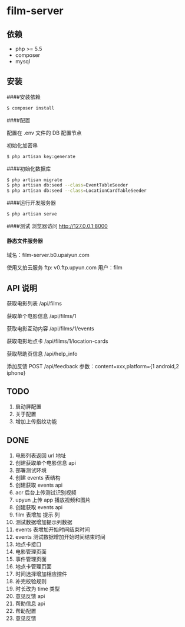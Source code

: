 # film-server

## 依赖
* php >= 5.5
* composer
* mysql

## 安装

####安装依赖
``` bash
$ composer install
```

####配置

配置在 .env 文件的 DB 配置节点

初始化加密串
```bash
$ php artisan key:generate
```


####初始化数据库
``` bash
$ php artisan migrate
$ php artisan db:seed --class=EventTableSeeder
$ php artisan db:seed --class=LocationCardTableSeeder
```

####运行开发服务器
``` bash
$ php artisan serve
```

####测试
浏览器访问 http://127.0.0.1:8000

#### 静态文件服务器
域名：film-server.b0.upaiyun.com

使用又拍云服务
ftp: v0.ftp.upyun.com
用户：film


## API 说明

获取电影列表 /api/films

获取单个电影信息 /api/films/1

获取电影互动内容 /api/films/1/events

获取电影地点卡 /api/films/1/location-cards

获取帮助页信息 /api/help_info

添加反馈  POST  /api/feedback
参数：content=xxx,platform={1 android,2 iphone}

## TODO
1. 启动屏配置
1. 关于配置
1. 增加上传指纹功能

## DONE
1. 电影列表返回 url 地址
1. 创建获取单个电影信息 api
1. 部署测试环境
1. 创建 events 表结构
1. 创建获取 events api
1. acr 后台上传测试识别视频
1. upyun 上传 app 播放视频和图片
1. 创建获取 events api
1. film 表增加 提示 列
1. 测试数据增加提示列数据
1. events 表增加开始时间结束时间
1. events 测试数据增加开始时间结束时间
1. 地点卡接口
1. 电影管理页面
1. 事件管理页面
1. 地点卡管理页面
1. 时间选择增加相应控件
1. 补完校验规则
1. 时长改为 time 类型
1. 意见反馈 api
1. 帮助信息 api
1. 帮助配置
1. 意见反馈



